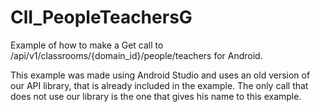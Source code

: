 ClI_PeopleTeachersG
================

Example of how to make a Get call to /api/v1/classrooms/{domain_id}/people/teachers for Android.

This example was made using Android Studio and uses an old version of our API library, that is already included in the example. The only call that does not use our library is the one that gives his name to this example.



